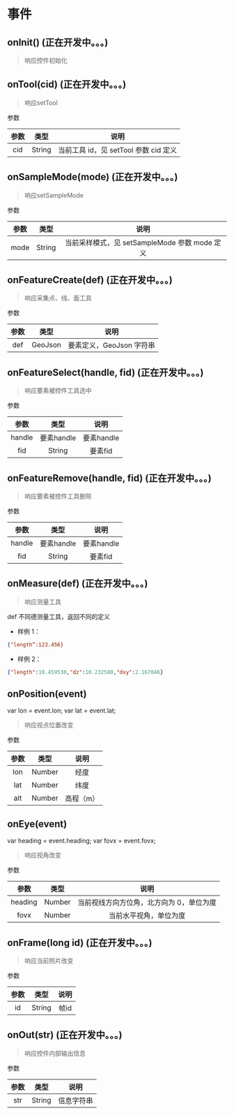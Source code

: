 # 事件

## onInit() (正在开发中。。。)
> 响应控件初始化

## onTool(cid) (正在开发中。。。)
> 响应setTool

参数

| 参数 | 类型 | 说明 |
| :---: | :---: | :---: |
| cid | String |  当前工具 id，见 setTool 参数 cid 定义 |

## onSampleMode(mode) (正在开发中。。。)
> 响应setSampleMode

参数

| 参数 | 类型 | 说明 |
| :---: | :---: | :---: |
| mode | String |  当前采样模式，见 setSampleMode 参数 mode 定义 |

## onFeatureCreate(def) (正在开发中。。。)
> 响应采集点、线、面工具

参数

| 参数 | 类型 | 说明 |
| :---: | :---: | :---: |
| def | GeoJson | 要素定义，GeoJson 字符串 |

## onFeatureSelect(handle, fid) (正在开发中。。。)
> 响应要素被控件工具选中

参数

| 参数 | 类型 | 说明 |
| :---: | :---: | :---: |
| handle | 要素handle | 要素handle |
| fid | String | 要素fid |

## onFeatureRemove(handle, fid) (正在开发中。。。)
> 响应要素被控件工具删除

参数

| 参数 | 类型 | 说明 |
| :---: | :---: | :---: |
| handle | 要素handle | 要素handle |
| fid | String | 要素fid |

## onMeasure(def) (正在开发中。。。)
> 响应测量工具

def 不同德测量工具，返回不同的定义
 * 样例 1：

 ```json
 {"length”:123.456}
 ```


 * 样例 2：

 ```json
 {"length":10.459530,"dz":10.232580,"dxy":2.167046}
 ```


## onPosition(event)
var lon = event.lon;
var lat = event.lat;
> 响应视点位置改变

参数

| 参数 | 类型 | 说明 |
| :---: | :---: | :---: |
| lon | Number | 经度 |
| lat | Number | 纬度 |
| alt | Number | 高程（m）|


## onEye(event)
var heading = event.heading;
var fovx = event.fovx;
> 响应视角改变

参数

| 参数 | 类型 | 说明 |
| :---: | :---: | :---: |
| heading | Number | 当前视线方向方位角，北方向为 0，单位为度 |
| fovx | Number | 当前水平视角，单位为度|

## onFrame(long id) (正在开发中。。。)
> 响应当前照片改变

参数

| 参数 | 类型 | 说明 |
| :---: | :---: | :---: |
| id | String | 帧id |

## onOut(str) (正在开发中。。。)
> 响应控件内部输出信息

参数

| 参数 | 类型 | 说明 |
| :---: | :---: | :---: |
| str | String | 信息字符串 |
